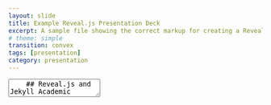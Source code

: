 ```yaml
---
layout: slide
title: Example Reveal.js Presentation Deck
excerpt: A sample file showing the correct markup for creating a Reveal.js slide deck"
# theme: simple
transition: convex
tags: [presentation]
category: presentation
---
```

<section data-markdown data-background-color="aquamarine">
  <textarea data-template>
    ## Reveal.js and Jekyll Academic
    ---
    ## HTML or Markdown
    Reveal.js works with either. Use whatever you are more comfortable with.
    ---
    ## Works Anywhere
    By creating presentations using Reveal.js and hosting them on your Jekyll Academic site you will have access to them anywhere. No need to worry about software compatibility, no need to sign in to email accounts on public machines. Simply load your website and select the presentation.
    ---
    ## More Information
    Jekyll Academic includes everything that you need in order to make Reveal.js work. Copy this file and edit it to begin making your own slide deck.  
    For more information about all of the options available in Reveal.js please the [Reveal.js Demo Website](https://lab.hakim.se/reveal-js/#/)
  </textarea>
</section>
